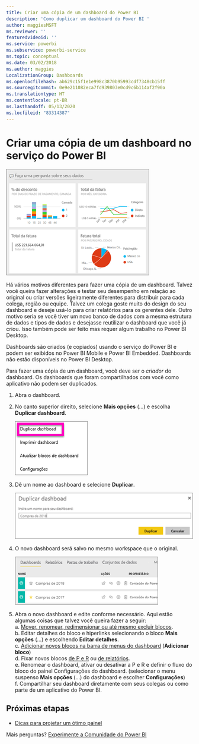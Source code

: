 ```yaml
---
title: Criar uma cópia de um dashboard do Power BI
description: 'Como duplicar um dashboard do Power BI '
author: maggiesMSFT
ms.reviewer: ''
featuredvideoid: ''
ms.service: powerbi
ms.subservice: powerbi-service
ms.topic: conceptual
ms.date: 03/02/2018
ms.author: maggies
LocalizationGroup: Dashboards
ms.openlocfilehash: ab629c15f1e1e998c3870b95993cdf7348cb15ff
ms.sourcegitcommit: 0e9e211082eca7fd939803e0cd9c6b114af2f90a
ms.translationtype: HT
ms.contentlocale: pt-BR
ms.lasthandoff: 05/13/2020
ms.locfileid: "83314387"
---
```

# <a name="create-a-copy-of-a-dashboard-in-power-bi-service"></a>Criar uma cópia de um dashboard no serviço do Power BI
![dashboard](media/service-dashboard-copy/power-bi-dashboard.png)

 Há vários motivos diferentes para fazer uma cópia de um dashboard. Talvez você queira fazer alterações e testar seu desempenho em relação ao original ou criar versões ligeiramente diferentes para distribuir para cada colega, região ou equipe. Talvez um colega goste muito do design do seu dashboard e deseje usá-lo para criar relatórios para os gerentes dele. Outro motivo seria se você tiver um novo banco de dados com a mesma estrutura de dados e tipos de dados e desejasse reutilizar o dashboard que você já criou. Isso também pode ser feito mas requer algum trabalho no Power BI Desktop. 

Dashboards são criados (e copiados) usando o serviço do Power BI e podem ser exibidos no Power BI Mobile e Power BI Embedded.  Dashboards não estão disponíveis no Power BI Desktop. 

Para fazer uma cópia de um dashboard, você deve ser o *criador* do dashboard. Os dashboards que foram compartilhados com você como aplicativo não podem ser duplicados.

1. Abra o dashboard.
2. No canto superior direito, selecione **Mais opções** (...) e escolha **Duplicar dashboard**.
   
   ![menu de reticências](media/service-dashboard-copy/power-bi-dulicate.png)
3. Dê um nome ao dashboard e selecione **Duplicar**. 
   
   ![Caixa de diálogo Duplicar dashboard](media/service-dashboard-copy/power-bi-name.png)
4. O novo dashboard será salvo no mesmo workspace que o original. 
   
   ![Guia Dashboards](media/service-dashboard-copy/power-bi-copied.png)

5.    Abra o novo dashboard e edite conforme necessário. Aqui estão algumas coisas que talvez você queira fazer a seguir:    
    a. [Mover, renomear, redimensionar ou até mesmo excluir blocos](service-dashboard-edit-tile.md).  
    b. Editar detalhes do bloco e hiperlinks selecionando o bloco **Mais opções** (...) e escolhendo **Editar detalhes**.  
    c. [Adicionar novos blocos na barra de menus do dashboard](service-dashboard-add-widget.md) (**Adicionar bloco**)  
    d. Fixar novos blocos [de P e R](service-dashboard-pin-tile-from-q-and-a.md) ou [de relatórios](service-dashboard-pin-tile-from-report.md).  
    e. Renomear o dashboard, ativar ou desativar a P e R e definir o fluxo do bloco do painel Configurações do dashboard.  (selecionar o menu suspenso **Mais opções** (...) do dashboard e escolher **Configurações**)  
    f. Compartilhar seu dashboard diretamente com seus colegas ou como parte de um aplicativo do Power BI. 


## <a name="next-steps"></a>Próximas etapas
* [Dicas para projetar um ótimo painel](service-dashboards-design-tips.md) 

Mais perguntas? [Experimente a Comunidade do Power BI](https://community.powerbi.com/)

